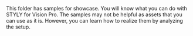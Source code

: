 This folder has samples for showcase. You will know what you can do with STYLY for Vision Pro. The samples may not be helpful as assets that you can use as it is. However, you can learn how to realize them by analyzing the setup.